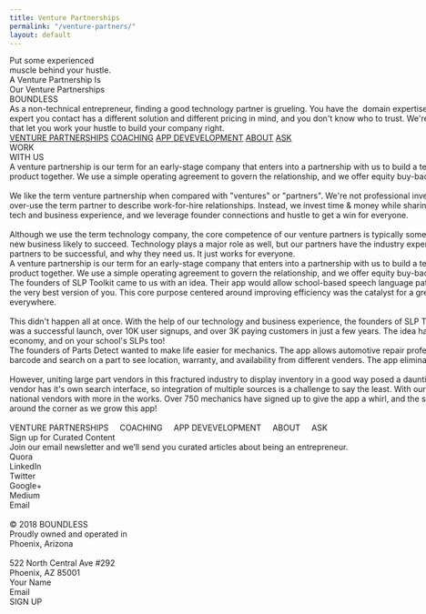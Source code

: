 ```yaml
---
title: Venture Partnerships
permalink: "/venture-partners/"
layout: default
---
```


<div class="venturepartnerships">
<div style="width: 1440px; height: 100%; position:relative; margin:auto;">
<div class="rectangle"></div>
<div class="rectangle1"></div>
<div class="rectanglecopy"></div>
<div class="putsomeexperienced">
Put some experienced<br />muscle behind your hustle.
</div>
<div class="aventurepartnershi">A Venture Partnership Is</div>
<div class="ourventurepartners">Our Venture Partnerships</div>
<div class="boundless">BOUNDLESS</div>
<div class="asanontechnicale">
As a non-technical entrepreneur, finding a good technology partner is
grueling. You have the  domain expertise and customer connections, but the
tech pieces are a black box. It seems as though every technology expert
you contact has a different solution and different pricing in mind, and
you don't know who to trust. We're here to help. Ease your pain with our
proven experience, a better relationship, and Lean methodologies that let
you work your hustle to build your company right.
</div>
<div class="venturepartnerships1">
<a href="venturepartnerships.html">VENTURE PARTNERSHIPS</a>
<a href="coaching.html">COACHING</a>
<a href="appdevelopment.html">APP DEVEVELOPMENT</a>
<a href="home.html#wevebeenbuilding">ABOUT</a>
  <a href="home.html#askboundlesscopy">ASK</a>
</div>
<div class="rectanglecopy3"></div>
<div class="workwithus">WORK<br />WITH US</div>
<div class="aventurepartnershi1">
  A venture partnership is our term for an early-stage company that enters
  into a partnership with us to build a technology company. We all invest
  effort, cash, or both while sharing company equity to create an amazing
  product together. We use a simple operating agreement to govern the
  relationship, and we offer equity buy-back guarantees to make sure
  founders get to keep the lion's share of equity in their pocket.<br /><br />We
  like the term venture partnership when compared with "ventures" or
  "partners". We're not professional investors offering convertible notes or
  SAFE agreements like venture firms. Nor are we service providers that
  over-use the term partner to describe work-for-hire relationships.
  Instead, we invest time &amp; money while sharing risk with company
  founders to become true partners in a business venture. In doing so, we
  provide the tech and business experience, and we leverage founder
  connections and hustle to get a win for everyone.<br /><br />Although we
  use the term technology company, the core competence of our venture
  partners is typically something other than technology. Coupled with our
  deep experience, that core competence is what makes the new business
  likely to succeed. Technology plays a major role as well, but our partners
  have the industry experience and customer connections to build the right
  stuff and drive growth. That's why we need our venture partners to be
  successful, and why they need us. It just works for everyone.
</div>
<div class="aventurepartnershi2">
  A venture partnership is our term for an early-stage company that enters
  into a partnership with us to build a technology company. We all invest
  effort, cash, or both while sharing company equity to create an amazing
  product together. We use a simple operating agreement to govern the
  relationship, and we offer equity buy-back guarantees to make sure
  founders get to keep the lion's share of equity in their pocket.
</div>
<div class="thefoundersofslp">
  The founders of SLP Toolkit came to us with an idea. Their app would allow
  school-based speech language pathologists to better manage their time and
  improve the quality of their services. SLP Toolkit allows you to be the
  very best version of you. This core purpose centered around improving
  efficiency was the catalyst for a great app. "Be your /best/" is the
  mantra of this web app that is transforming the work day for SLP's
  everywhere.<br /><br />This didn't happen all at once. With the help of
  our technology and business experience, the founders of SLP Toolkit have
  worked tirelessly to promote the company, get feedback, and validate their
  ideas. The result was a successful launch, over 10K user signups, and over
  3K paying customers in just a few years. The idea has turned into a
  thriving and sustainable company which is already making a positive impact
  on the local economy, and on your school's SLPs too!
</div>
<div class="thefoundersofpart">
  The founders of Parts Detect wanted to make life easier for mechanics. The
  app allows automotive repair professionals and enthusiasts to find
  aftermarket and OEM parts within seconds. Just scan the vehicle's VIN
  barcode and search on a part to see location, warranty, and availability
  from different venders. The app eliminates time-consuming searches and
  vehicle matching by automating the end-to-end process.<br /><br />However,
  uniting large part vendors in this fractured industry to display inventory
  in a good way posed a daunting technical challenge. There is no standard
  to match parts with vehicle year/make/model, and each vendor has it's own
  search interface, so integration of multiple sources is a challenge to say
  the least. With our experienced guidance to stand on, the Parts Detect
  founders have successfully on-boarded three major national vendors with
  more in the works. Over 750 mechanics have signed up to give the app a
  whirl, and the system processes over $6K worth of orders each month as we
  roll through pilot testing. Good things are around the corner as we grow
  this app!
</div>
<img
  anima-src="./img/venture-partnerships-line-copy-6.png"
  class="linecopy5"
  src="data:image/gif;base64,R0lGODlhAQABAIAAAP///wAAACH5BAEAAAAALAAAAAABAAEAAAICRAEAOw=="
/>
<img
  anima-src="./img/venture-partnerships-line-copy-6.png"
  class="linecopy8"
  src="data:image/gif;base64,R0lGODlhAQABAIAAAP///wAAACH5BAEAAAAALAAAAAABAAEAAAICRAEAOw=="
/>
<img
  anima-src="./img/venture-partnerships-bitmap.png"
  class="bitmap"
  src="data:image/gif;base64,R0lGODlhAQABAIAAAP///wAAACH5BAEAAAAALAAAAAABAAEAAAICRAEAOw=="
/>
<img
  anima-src="./img/venture-partnerships-line-copy-7@2x.png"
  class="linecopy7"
  src="data:image/gif;base64,R0lGODlhAQABAIAAAP///wAAACH5BAEAAAAALAAAAAABAAEAAAICRAEAOw=="
/>
<img
  anima-src="./img/venture-partnerships-line-copy-6.png"
  class="linecopy6"
  src="data:image/gif;base64,R0lGODlhAQABAIAAAP///wAAACH5BAEAAAAALAAAAAABAAEAAAICRAEAOw=="
/>
<div class="venturepartnershipscopy2">
  VENTURE PARTNERSHIPS     COACHING     APP DEVEVELOPMENT     ABOUT     ASK
</div>
<div class="signupforcuratedcopy">Sign up for Curated Content</div>
<div class="joinouremailnewslcopy">
  Join our email newsletter and we’ll send you curated articles about being
  an entrepreneur.
</div>
<div class="quoralinkedintwittcopy2">
  Quora<br />LinkedIn<br />Twitter<br />Google+<br />Medium<br />Email
</div>
<img
  anima-src="./img/coaching-rectangle-copy-7@2x.png"
  class="rectanglecopy7"
  src="data:image/gif;base64,R0lGODlhAQABAIAAAP///wAAACH5BAEAAAAALAAAAAABAAEAAAICRAEAOw=="
/>
<img
  anima-src="./img/home-rectangle-copy-6.png"
  class="rectanglecopy8"
  src="data:image/gif;base64,R0lGODlhAQABAIAAAP///wAAACH5BAEAAAAALAAAAAABAAEAAAICRAEAOw=="
/>
<div class="a2512018boundlessprocopy2">
  © 2018 BOUNDLESS<br />Proudly owned and operated in<br />Phoenix,
  Arizona<br /><br />522 North Central Ave #292<br />Phoenix, AZ 85001
</div>
<div class="yournamecopy2">Your Name</div>
<div class="emailcopy2">Email</div>
<div class="groupcopy2">
<div class="rectanglecopy31"></div>
<div class="signup">SIGN UP</div>
</div>
<div class="group33">
<img anima-src="./img/venture-partnerships-fill-1@2x.png"
class="fill1"
src="data:image/gif;base64,R0lGODlhAQABAIAAAP///wAAACH5BAEAAAAALAAAAAABAAEAAAICRAEAOw=="
/>
<div class="group5">
<img
anima-src="./img/venture-partnerships-group-5@2x.png"
class="group51"
src="data:image/gif;base64,R0lGODlhAQABAIAAAP///wAAACH5BAEAAAAALAAAAAABAAEAAAICRAEAOw=="
/>
</div>
<div class="group8">
<img
anima-src="./img/venture-partnerships-group-8@2x.png"
class="group81"
src="data:image/gif;base64,R0lGODlhAQABAIAAAP///wAAACH5BAEAAAAALAAAAAABAAEAAAICRAEAOw=="
/>
</div>
<img
anima-src="./img/venture-partnerships-fill-9@2x.png"
class="fill9"
src="data:image/gif;base64,R0lGODlhAQABAIAAAP///wAAACH5BAEAAAAALAAAAAABAAEAAAICRAEAOw=="
/>
<img
anima-src="./img/venture-partnerships-fill-11@2x.png"
class="fill11"
src="data:image/gif;base64,R0lGODlhAQABAIAAAP///wAAACH5BAEAAAAALAAAAAABAAEAAAICRAEAOw=="
/>
<img
anima-src="./img/venture-partnerships-fill-13@2x.png"
class="fill13"
src="data:image/gif;base64,R0lGODlhAQABAIAAAP///wAAACH5BAEAAAAALAAAAAABAAEAAAICRAEAOw=="
/>
<img
anima-src="./img/venture-partnerships-fill-15@2x.png"
class="fill15"
src="data:image/gif;base64,R0lGODlhAQABAIAAAP///wAAACH5BAEAAAAALAAAAAABAAEAAAICRAEAOw=="
/>
<img
anima-src="./img/venture-partnerships-fill-17@2x.png"
class="fill17"
src="data:image/gif;base64,R0lGODlhAQABAIAAAP///wAAACH5BAEAAAAALAAAAAABAAEAAAICRAEAOw=="
/>
<img
anima-src="./img/venture-partnerships-fill-19@2x.png"
class="fill19"
src="data:image/gif;base64,R0lGODlhAQABAIAAAP///wAAACH5BAEAAAAALAAAAAABAAEAAAICRAEAOw=="
/>
<img
anima-src="./img/venture-partnerships-fill-21@2x.png"
class="fill21"
src="data:image/gif;base64,R0lGODlhAQABAIAAAP///wAAACH5BAEAAAAALAAAAAABAAEAAAICRAEAOw=="
/>
<img
anima-src="./img/venture-partnerships-fill-23@2x.png"
class="fill23"
src="data:image/gif;base64,R0lGODlhAQABAIAAAP///wAAACH5BAEAAAAALAAAAAABAAEAAAICRAEAOw=="
/>
<img
anima-src="./img/venture-partnerships-fill-25@2x.png"
class="fill25"
src="data:image/gif;base64,R0lGODlhAQABAIAAAP///wAAACH5BAEAAAAALAAAAAABAAEAAAICRAEAOw=="
/>
<img
anima-src="./img/venture-partnerships-fill-27@2x.png"
class="fill27"
src="data:image/gif;base64,R0lGODlhAQABAIAAAP///wAAACH5BAEAAAAALAAAAAABAAEAAAICRAEAOw=="/>
<img
anima-src="./img/venture-partnerships-fill-29@2x.png"
class="fill29"
src="data:image/gif;base64,R0lGODlhAQABAIAAAP///wAAACH5BAEAAAAALAAAAAABAAEAAAICRAEAOw=="
  />
  <img
anima-src="./img/venture-partnerships-fill-31@2x.png"
class="fill31"
src="data:image/gif;base64,R0lGODlhAQABAIAAAP///wAAACH5BAEAAAAALAAAAAABAAEAAAICRAEAOw=="
  />
</div>
  </div>
</div>
